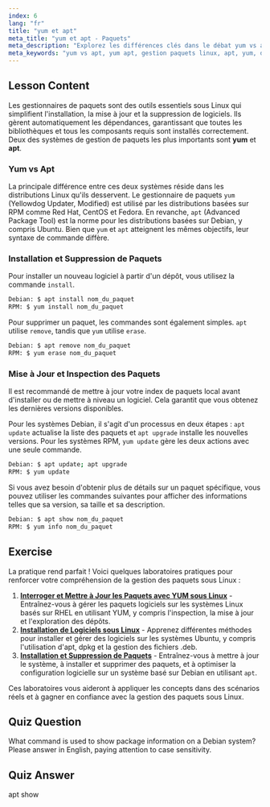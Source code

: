 ```yaml
---
index: 6
lang: "fr"
title: "yum et apt"
meta_title: "yum et apt - Paquets"
meta_description: "Explorez les différences clés dans le débat yum vs apt. Ce guide couvre comment utiliser yum et apt pour installer, supprimer et mettre à jour des paquets sur les systèmes Linux basés sur RPM et Debian."
meta_keywords: "yum vs apt, yum apt, gestion paquets linux, apt, yum, debian, red hat, installer paquets, mettre à jour paquets, commandes linux"
---
```


## Lesson Content

Les gestionnaires de paquets sont des outils essentiels sous Linux qui simplifient l'installation, la mise à jour et la suppression de logiciels. Ils gèrent automatiquement les dépendances, garantissant que toutes les bibliothèques et tous les composants requis sont installés correctement. Deux des systèmes de gestion de paquets les plus importants sont **yum** et **apt**.

### Yum vs Apt

La principale différence entre ces deux systèmes réside dans les distributions Linux qu'ils desservent. Le gestionnaire de paquets `yum` (Yellowdog Updater, Modified) est utilisé par les distributions basées sur RPM comme Red Hat, CentOS et Fedora. En revanche, `apt` (Advanced Package Tool) est la norme pour les distributions basées sur Debian, y compris Ubuntu. Bien que `yum` et `apt` atteignent les mêmes objectifs, leur syntaxe de commande diffère.

### Installation et Suppression de Paquets

Pour installer un nouveau logiciel à partir d'un dépôt, vous utilisez la commande `install`.

```bash
Debian: $ apt install nom_du_paquet
RPM: $ yum install nom_du_paquet
```

Pour supprimer un paquet, les commandes sont également simples. `apt` utilise `remove`, tandis que `yum` utilise `erase`.

```bash
Debian: $ apt remove nom_du_paquet
RPM: $ yum erase nom_du_paquet
```

### Mise à Jour et Inspection des Paquets

Il est recommandé de mettre à jour votre index de paquets local avant d'installer ou de mettre à niveau un logiciel. Cela garantit que vous obtenez les dernières versions disponibles.

Pour les systèmes Debian, il s'agit d'un processus en deux étapes : `apt update` actualise la liste des paquets et `apt upgrade` installe les nouvelles versions. Pour les systèmes RPM, `yum update` gère les deux actions avec une seule commande.

```bash
Debian: $ apt update; apt upgrade
RPM: $ yum update
```

Si vous avez besoin d'obtenir plus de détails sur un paquet spécifique, vous pouvez utiliser les commandes suivantes pour afficher des informations telles que sa version, sa taille et sa description.

```bash
Debian: $ apt show nom_du_paquet
RPM: $ yum info nom_du_paquet
```

## Exercise

La pratique rend parfait ! Voici quelques laboratoires pratiques pour renforcer votre compréhension de la gestion des paquets sous Linux :

1.  **[Interroger et Mettre à Jour les Paquets avec YUM sous Linux](https://labex.io/fr/labs/rhel-query-and-update-packages-with-yum-in-linux-590869)** - Entraînez-vous à gérer les paquets logiciels sur les systèmes Linux basés sur RHEL en utilisant YUM, y compris l'inspection, la mise à jour et l'exploration des dépôts.
2.  **[Installation de Logiciels sous Linux](https://labex.io/fr/labs/linux-software-installation-on-linux-18005)** - Apprenez différentes méthodes pour installer et gérer des logiciels sur les systèmes Ubuntu, y compris l'utilisation d'apt, dpkg et la gestion des fichiers .deb.
3.  **[Installation et Suppression de Paquets](https://labex.io/fr/labs/linux-installing-and-removing-packages-385380)** - Entraînez-vous à mettre à jour le système, à installer et supprimer des paquets, et à optimiser la configuration logicielle sur un système basé sur Debian en utilisant `apt`.

Ces laboratoires vous aideront à appliquer les concepts dans des scénarios réels et à gagner en confiance avec la gestion des paquets sous Linux.

## Quiz Question

What command is used to show package information on a Debian system? Please answer in English, paying attention to case sensitivity.

## Quiz Answer

apt show
